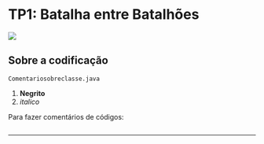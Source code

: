 # TP1: Batalha entre Batalhões

![](docs/pathfinding-still.gif)

## Sobre a codificação
`Comentariosobreclasse.java`

1. **Negrito**
2. _italico_

Para fazer comentários de códigos:

```java

```

---
